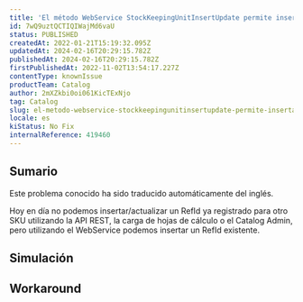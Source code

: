 ```yaml
---
title: 'El método WebService StockKeepingUnitInsertUpdate permite insertar un RefId existente'
id: 7wQ9uztQCTIQIWajMd6vaU
status: PUBLISHED
createdAt: 2022-01-21T15:19:32.095Z
updatedAt: 2024-02-16T20:29:15.782Z
publishedAt: 2024-02-16T20:29:15.782Z
firstPublishedAt: 2022-11-02T13:54:17.227Z
contentType: knownIssue
productTeam: Catalog
author: 2mXZkbi0oi061KicTExNjo
tag: Catalog
slug: el-metodo-webservice-stockkeepingunitinsertupdate-permite-insertar-un-refid-existente
locale: es
kiStatus: No Fix
internalReference: 419460
---
```


## Sumario

<div class="alert alert-info">
  <p>Este problema conocido ha sido traducido automáticamente del inglés.</p>
</div>


Hoy en día no podemos insertar/actualizar un RefId ya registrado para otro SKU utilizando la API REST, la carga de hojas de cálculo o el Catalog Admin, pero utilizando el WebService podemos insertar un RefId existente.



## Simulación



## Workaround




